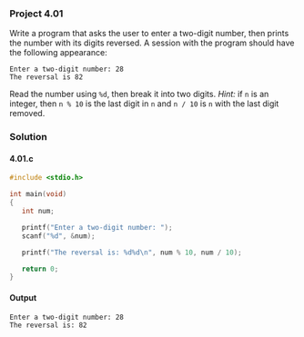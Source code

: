### Project 4.01
Write a program that asks the user to enter a two-digit number, then prints the number with its digits reversed. A session with the program should have the following appearance:
```
Enter a two-digit number: 28
The reversal is 82
```
Read the number using `%d`, then break it into two digits. *Hint:* if `n` is an integer, then `n % 10` is the last digit in `n` and `n / 10` is `n` with the last digit removed.
### Solution
#### 4.01.c
```c
#include <stdio.h>

int main(void)
{
   int num;

   printf("Enter a two-digit number: ");
   scanf("%d", &num);

   printf("The reversal is: %d%d\n", num % 10, num / 10);

   return 0;
}
```
#### Output
```
Enter a two-digit number: 28
The reversal is: 82
```
